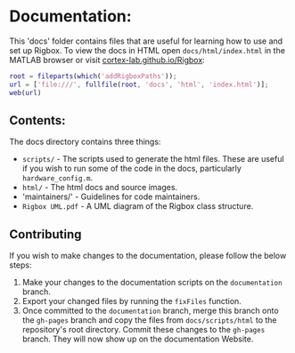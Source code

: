 # Documentation:
This 'docs' folder contains files that are useful for learning how to use and set up Rigbox. To view the docs in HTML open `docs/html/index.html` in the MATLAB browser or visit [cortex-lab.github.io/Rigbox](https://cortex-lab.github.io/Rigbox/):
```matlab
root = fileparts(which('addRigboxPaths'));
url = ['file:///', fullfile(root, 'docs', 'html', 'index.html')];
web(url)
```

## Contents:
The docs directory contains three things:

- `scripts/` - The scripts used to generate the html files.  These are useful if you wish to run some of the code in the docs, particularly `hardware_config.m`.
- `html/` - The html docs and source images.
- 'maintainers/' - Guidelines for code maintainers.
- `Rigbox UML.pdf` - A UML diagram of the Rigbox class structure.
 

## Contributing
If you wish to make changes to the documentation, please follow the below steps:
1. Make your changes to the documentation scripts on the `documentation` branch.  
2. Export your changed files by running the `fixFiles` function.
3. Once committed to the `documentation` branch, merge this branch onto the `gh-pages` branch and copy the files from `docs/scripts/html` to the repository's root directory.  Commit these changes to the `gh-pages` branch.  They will now show up on the documentation Website.
